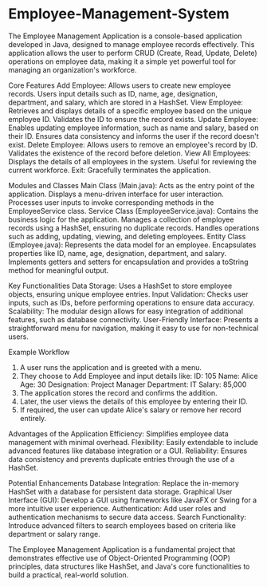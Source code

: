 # Employee-Management-System
The Employee Management Application is a console-based application developed in Java, designed to manage employee records effectively. This application allows the user to perform CRUD (Create, Read, Update, Delete) operations on employee data, making it a simple yet powerful tool for managing an organization's workforce.

Core Features
  Add Employee:
    Allows users to create new employee records.
    Users input details such as ID, name, age, designation, department, and salary, which are stored in a HashSet.
  View Employee:
    Retrieves and displays details of a specific employee based on the unique employee ID.
    Validates the ID to ensure the record exists.
  Update Employee:
    Enables updating employee information, such as name and salary, based on their ID.
    Ensures data consistency and informs the user if the record doesn't exist.
  Delete Employee:
    Allows users to remove an employee's record by ID.
    Validates the existence of the record before deletion.
  View All Employees:
    Displays the details of all employees in the system.
    Useful for reviewing the current workforce.
  Exit:
    Gracefully terminates the application.

Modules and Classes
  Main Class (Main.java):
    Acts as the entry point of the application.
    Displays a menu-driven interface for user interaction.
    Processes user inputs to invoke corresponding methods in the EmployeeService class.
  Service Class (EmployeeService.java):
    Contains the business logic for the application.
    Manages a collection of employee records using a HashSet, ensuring no duplicate records.
    Handles operations such as adding, updating, viewing, and deleting employees.
  Entity Class (Employee.java):
    Represents the data model for an employee.
    Encapsulates properties like ID, name, age, designation, department, and salary.
    Implements getters and setters for encapsulation and provides a toString method for meaningful output.

Key Functionalities
  Data Storage:
    Uses a HashSet to store employee objects, ensuring unique employee entries.
  Input Validation:
    Checks user inputs, such as IDs, before performing operations to ensure data accuracy.
  Scalability:
    The modular design allows for easy integration of additional features, such as database connectivity.
  User-Friendly Interface:
    Presents a straightforward menu for navigation, making it easy to use for non-technical users.

Example Workflow
  1. A user runs the application and is greeted with a menu.
  2. They choose to Add Employee and input details like:
    ID: 105
    Name: Alice
    Age: 30
    Designation: Project Manager
    Department: IT
    Salary: 85,000
  3. The application stores the record and confirms the addition.
  4. Later, the user views the details of this employee by entering their ID.
  5. If required, the user can update Alice's salary or remove her record entirely.

Advantages of the Application
  Efficiency: Simplifies employee data management with minimal overhead.
  Flexibility: Easily extendable to include advanced features like database integration or a GUI.
  Reliability: Ensures data consistency and prevents duplicate entries through the use of a HashSet.

Potential Enhancements
  Database Integration:
    Replace the in-memory HashSet with a database for persistent data storage.
  Graphical User Interface (GUI):
    Develop a GUI using frameworks like JavaFX or Swing for a more intuitive user experience.
  Authentication:
    Add user roles and authentication mechanisms to secure data access.
  Search Functionality:
    Introduce advanced filters to search employees based on criteria like department or salary range.

The Employee Management Application is a fundamental project that demonstrates effective use of Object-Oriented Programming (OOP) principles, data structures like HashSet, and Java's core functionalities to build a practical, real-world solution.
